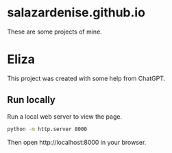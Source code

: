 # salazardenise.github.io
These are some projects of mine. 

# Eliza
This project was created with some help from ChatGPT.
## Run locally
Run a local web server to view the page.
```bash
python -m http.server 8000
```
Then open http://localhost:8000 in your browser.
